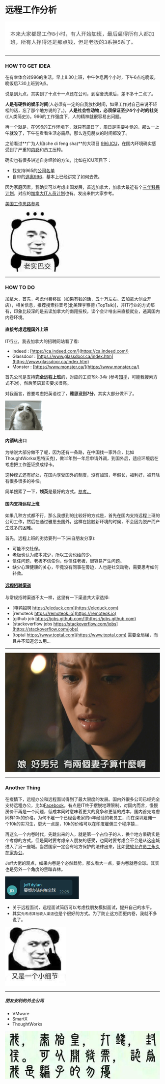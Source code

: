 # 远程工作分析

![](..\images\7485616-c17bf17680d3b2f2.jpg)

---

### HOW TO GET IDEA

在有幸体会过996的生活，早上8.30上班，中午休息两个小时，下午6点吃晚饭，晚饭后7.30上班到9点。

说是到九点，其实到了十点十一点还在公司，到宿舍洗漱后，差不多十二点了。

**人是有硬性的娱乐时间**(人必须有一定的自我放松时间，如果工作对自己来说不轻松的话，忘了那个地方说的了。)，**人是社会性动物，必须保证至少4个小时的社交**(《人类简史》)。996的工作强度下，人的精神就很容易出问题。

再一个就是，在996的工作环境下，就只有周日了，周日是需要补觉的，那么一上午就没了，下午在看看生活必需品，那么连见朋友的时间都没了。

之前看过**广为人知(che di feng sha)**的大项目 [996.ICU](https://github.com/996icu/996.ICU/blob/master/README_CN.md)，在国内环境确实感受到了严重的[内卷](https://www.zhihu.com/question/390115434/answer/1340801752)和员工压榨。

确实也有很多讲述自身经验的方法，比如在ICU项目下：
* 找支持965的[公司名单](https://feathub.com/formulahendry/955.WLB)
* 自带的[逃离996](https://github.com/623637646/996.Leave)，基本上已经讲完了如何去做。

因为家庭因素，我确实可以考虑出国发展，首选加拿大，加拿大最近有个[三年移民计划](https://www.zhihu.com/question/428235553/answer/1557097346)，对应的[加拿大IT人员计划](https://github.com/623637646/996.Leave/blob/master/country/Canada.md)也有。发出来供大家参考。

[美国工作思路参考](https://superphp.org/2018/90.html)

![](..\images\7485616-f89dd1e4abf6120c.jpg)

---

### HOW TO DO

加拿大，首先，考虑付费移民（如果有钱的话，五十万左右。去加拿大创业开店），相关信息，推荐搜索抖音号[北美理李察德 (TopTalk)]，非IT行业的方式都有，印象比较深的是去读加拿大的南翔技校，读个会计啥出来直接就业，逃离国内内卷环境。


#### 直接考虑远程国外上班

IT行业，我去加拿大的招聘网站看了看:
* Indeed : [https://ca.indeed.com/](https://ca.indeed.com/)
* Glassdoor : [https://www.glassdoor.ca/index.htm](https://www.glassdoor.ca/index.htm)
* Monster : [https://www.monster.ca/](https://www.monster.ca/)

首先公司是支持**完全远程上班**的，对应的工资*19k-34k* (参考[知乎](https://www.zhihu.com/question/356906302/answer/902897069)，可能我搜索方式不对)，然后英语其实要求很高。

对我而言，首要考虑把英语过了，**雅思没到7分**，其实大部分做不了。


![](..\images\7485616-898e3ceaddccfb07.gif)]


#### 内销转出口

为啥说大部分做不了呢，因为还有一条路，在中国找一家外企，比如ThoughtWorks(思特沃克)，做半年到一年后申请外调，到国外后，适应环境后在考虑把工作签证换成绿卡。

这种模式还有好处，在国内享受国外的制度，没有加班，年假长，福利好，被开除有很多很多的补偿。

简单搜索了一下，**领英**是最好的方式。[参考。](https://www.zhihu.com/question/377904767)

#### 国内支持远程上班

如果几种方式都不行，那么我想到的比较好的方式是，首先在国内支持远程上班的公司工作，然后在通过雅思去国外，这样在接触新环境的时候，不会因为脱产而产生过多的困难。

首先，远程上班的劣势要列一下(来自朋友分享):
* 可能不交社保。
* 老板也认为成本减少，所以工资也给的少。
* 信任问题，老板不信任你，你信任老板，很容易产生问题。
* 缺少心理健康的关心，毕竟没有同事在旁边，人也是社交动物，需要思考如何补救。

#### [远程招聘渠道](https://zhuanlan.zhihu.com/p/122563726)

与常规招聘渠道不太一样，这里有一下渠道共大家选择:
* [电鸭招聘 https://eleduck.com](https://eleduck.com)
* [remoteok https://remoteok.io](https://remoteok.io)
* [github job https://jobs.github.com/](https://jobs.github.com)
* [stackoverflow jobs https://stackoverflow.com/jobs](https://stackoverflow.com/jobs)
* [toptal https://www.toptal.com](https://www.toptal.com) 需要全局梯，而且并不知道怎么用...

---

![](..\images\7485616-4f205e8c6b3214df.png)

--- 

### Another Thing

在疫情下，远程办公和远程面试得到了最大限度的发展。国内外很多公司已经完全支持远程办公，比如[Facebook](https://www.zhihu.com/question/396449588/answer/1439001398)，有点是IT终于摆脱地理限制，对国内而言，慢慢房价不再是一个问题，低成本同时意味着更大的竞争和更低的成本，国内首先考虑同样10k的价格，为何不雇一个已经会老家的n年经验的老员工，而在深圳雇佣一个10k的实习生，更大一点是，10k的价格可以在印度雇佣三个程序猿...

再这么一个内卷时代，先跳出来的人，就是第一个占位子的人，换个地方呆确实是个考虑的方式，但是同时要考虑亲人朋友的感受，也同时要考虑会不会是从这座城进入了另一座城。当然国家一定会有地方保护的法律出来，比如[微软允许员工永久在家办公](https://www.zhihu.com/question/424913552/answer/1516235306)。

Jeff大佬的观点，如果内卷是个必然趋势，那么看大一点，要内卷就卷全球。其实也是另外一个角度的黑暗森林。

![](..\images\7485616-91b0748d14452d89.png)

* 关于远程面试，远程面试简历可以考虑找朋友模拟面试，提升自己的水平。
* 其实`先考虑其他收入渠道`也是个很好的方式。为了防止这方面更内卷，我就不多说了。

![](..\images\7485616-c9919713bac3e962.jpg)


--- 

##### 朋友安利的外企公司

* VMware 
* SmartX
* ThoughtWorks

![](..\images\7485616-c333f77bbf8b8a82.jpg)



